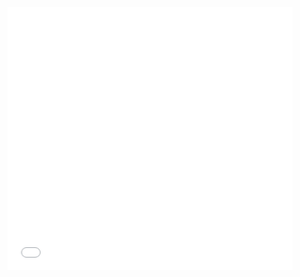 <div style="max-width: 1024px; max-height: 943px;">
  <div style="left: 0px; width: 100%; height: 0px; position: relative; padding-bottom: 92.0898%; overflow: hidden;">
    <iframe src="Sample VR.html"
                 allowfullscreen
                 style="position: absolute; top: 0px; left: 0px; height: 100%; width: 1px; min-width: 100%; *width: 100%;"
                 frameborder="0"
                 scrolling="no">
    </iframe>
  </div>
</div>
